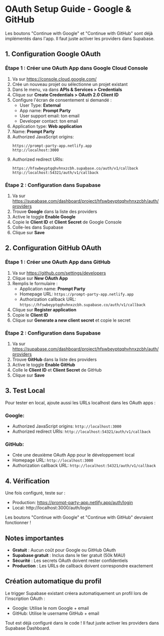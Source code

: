 # OAuth Setup Guide - Google & GitHub

Les boutons "Continue with Google" et "Continue with GitHub" sont déjà implémentés dans l'app. Il faut juste activer les providers dans Supabase.

## 1. Configuration Google OAuth

### Étape 1 : Créer une OAuth App dans Google Cloud Console
1. Va sur https://console.cloud.google.com/
2. Crée un nouveau projet ou sélectionne un projet existant
3. Dans le menu, va dans **APIs & Services > Credentials**
4. Clique sur **Create Credentials > OAuth 2.0 Client ID**
5. Configure l'écran de consentement si demandé :
   - User Type: **External**
   - App name: **Prompt Party**
   - User support email: ton email
   - Developer contact: ton email
6. Application type: **Web application**
7. Name: **Prompt Party**
8. Authorized JavaScript origins:
   ```
   https://prompt-party-app.netlify.app
   http://localhost:3000
   ```
9. Authorized redirect URIs:
   ```
   https://hfswbeyptqqhvhnxzcbh.supabase.co/auth/v1/callback
   http://localhost:54321/auth/v1/callback
   ```

### Étape 2 : Configuration dans Supabase
1. Va sur https://supabase.com/dashboard/project/hfswbeyptqqhvhnxzcbh/auth/providers
2. Trouve **Google** dans la liste des providers
3. Active le toggle **Enable Google**
4. Copie le **Client ID** et **Client Secret** de Google Console
5. Colle-les dans Supabase
6. Clique sur **Save**

## 2. Configuration GitHub OAuth

### Étape 1 : Créer une OAuth App dans GitHub
1. Va sur https://github.com/settings/developers
2. Clique sur **New OAuth App**
3. Remplis le formulaire :
   - Application name: **Prompt Party**
   - Homepage URL: `https://prompt-party-app.netlify.app`
   - Authorization callback URL: `https://hfswbeyptqqhvhnxzcbh.supabase.co/auth/v1/callback`
4. Clique sur **Register application**
5. Copie le **Client ID**
6. Clique sur **Generate a new client secret** et copie le secret

### Étape 2 : Configuration dans Supabase
1. Va sur https://supabase.com/dashboard/project/hfswbeyptqqhvhnxzcbh/auth/providers
2. Trouve **GitHub** dans la liste des providers
3. Active le toggle **Enable GitHub**
4. Colle le **Client ID** et **Client Secret** de GitHub
5. Clique sur **Save**

## 3. Test Local

Pour tester en local, ajoute aussi les URLs localhost dans les OAuth apps :

### Google:
- Authorized JavaScript origins: `http://localhost:3000`
- Authorized redirect URIs: `http://localhost:54321/auth/v1/callback`

### GitHub:
- Crée une deuxième OAuth App pour le développement local
- Homepage URL: `http://localhost:3000`
- Authorization callback URL: `http://localhost:54321/auth/v1/callback`

## 4. Vérification

Une fois configuré, teste sur :
- Production: https://prompt-party-app.netlify.app/auth/login
- Local: http://localhost:3000/auth/login

Les boutons "Continue with Google" et "Continue with GitHub" devraient fonctionner !

## Notes importantes

- **Gratuit** : Aucun coût pour Google ou GitHub OAuth
- **Supabase gratuit** : Inclus dans le tier gratuit (50k MAU)
- **Sécurité** : Les secrets OAuth doivent rester confidentiels
- **Production** : Les URLs de callback doivent correspondre exactement

## Création automatique du profil

Le trigger Supabase existant créera automatiquement un profil lors de l'inscription OAuth :
- Google: Utilise le nom Google + email
- GitHub: Utilise le username GitHub + email

Tout est déjà configuré dans le code ! Il faut juste activer les providers dans Supabase Dashboard.
